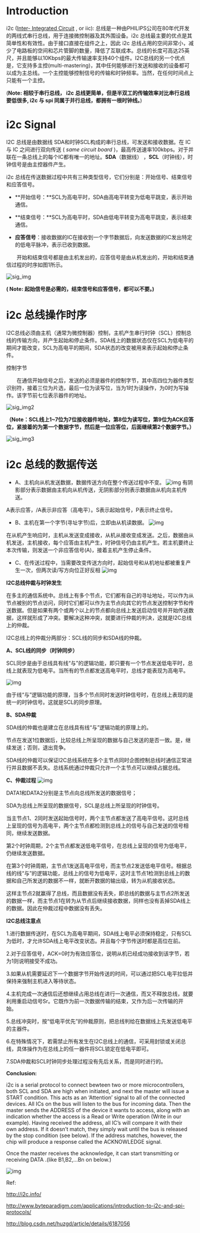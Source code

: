 # Introduction

i2c ([Inter- Integrated Circuit](<https://www.i2c-bus.org/>)   , or iic):  总线是一种由PHILIPS公司在80年代开发的两线式串行总线，用于连接微控制器及其外围设备。i2c 总线最主要的优点是其简单性和有效性。由于接口直接在组件之上，因此 i2c 总线占用的空间非常小，减少了电路板的空间和芯片管脚的数量，降低了互联成本。总线的长度可高达25英尺，并且能够以10Kbps的最大传输速率支持40个组件。I2C总线的另一个优点是，它支持多主控(multi-mastering)，其中任何能够进行发送和接收的设备都可以成为主总线。一个主控能够控制信号的传输和时钟频率。当然，在任何时间点上只能有一个主控。

(**Note: 相较于串行总线， i2c 总线更简单，但是半双工的传输效率对比串行总线要低很多, i2c 与 spi 同属于并行总线，都拥有一根时钟线。**)



# i2c  Signal

I2C 总线是由数据线 SDA和时钟SCL构成的串行总线，可发送和接收数据。在 IC 与 IC 之间进行双向传送 ( *same circuit board* )，最高传送速率100kbps。对于并联在一条总线上的每个IC都有唯一的地址。**SDA**（数据线） ，**SCL**（时钟线），时钟信号是由主控器件产生。

i2c 总线在传送数据过程中共有三种类型信号，它们分别是：开始信号、结束信号和应答信号。

- **开始信号：**SCL为高电平时，SDA由高电平转变为低电平跳变，表示开始通信。

- **结束信号：**SCL为高电平时，SDA由低电平转变为高电平跳变，表示结束通信。

- **应答信号**：接收数据的IC在接收到一个字节数据后，向发送数据的IC发出特定的低电平脉冲，表示已收到数据。

　　开始和结束信号都是由主机发出的，应答信号是由从机发出的，开始和结束通信过程的时序如图1所示。

 

![sig_img](img/i2c_signal.jpeg)

**( Note: 起始信号是必需的，结束信号和应答信号，都可以不要。)**



# i2c 总线操作时序

I2C总线必须由主机（通常为微控制器）控制，主机产生串行时钟（SCL）控制总线的传输方向，并产生起始和停止条件。SDA线上的数据状态仅在SCL为低电平的期间才能改变，SCL为高电平的期间，SDA状态的改变被用来表示起始和停止条件。

控制字节

　　在通信开始信号之后，发送的必须是器件的控制字节，其中高四位为器件类型识别符，接着三位为片选，最后一位为读写位，当为1时为读操作，为0时为写操作。该字节前七位表示器件的地址。

![sig_img2](img/i2c_signal2.jpeg)



**（Note：SCL线上1~7位为7位接收器件地址，第8位为读写位，第9位为ACK应答位，紧接着的为第一个数据字节，然后是一位应答位，后面继续第2个数据字节。）**

![sig_img3](img/i2c_pload.png)





# i2c 总线的数据传送

- A、主机向从机发送数据，数据传送方向在整个传送过程中不变。
![img](img/i2c_data1.jpeg)
有阴影部分表示数据由主机向从机传送，无阴影部分则表示数据由从机向主机传送。

A表示应答，/A表示非应答（高电平）。S表示起始信号，P表示终止信号。

- B、主机在第一个字节(寻址字节)后，立即由从机读数据。
![img](img/i2c_data2.jpeg)

在从机产生响应时，主机从发送变成接收，从机从接收变成发送。之后，数据由从机发送，主机接收，每个应答由主机产生，时钟信号仍由主机产生。若主机要终止本次传输，则发送一个非应答信号(A)，接着主机产生停止条件。

- C、在传送过程中，当需要改变传送方向时，起始信号和从机地址都被重复产生一次，但两次读/写方向位正好反相
![img](img/i2c_data3.jpeg)





**I2C总线仲裁与时钟发生**

在多主的通信系统中。总线上有多个节点，它们都有自己的寻址地址，可以作为从节点被别的节点访问，同时它们都可以作为主节点向其它的节点发送控制字节和传送数据。但是如果有两个或两个以上的节点都向总线上发送启动信号并开始传送数据，这样就形成了冲突。要解决这种冲突，就要进行仲裁的判决，这就是I2C总线上的仲裁。

I2C总线上的仲裁分两部分：SCL线的同步和SDA线的仲裁。

**A、SCL线的同步（时钟同步）**

SCL同步是由于总线具有线“与”的逻辑功能，即只要有一个节点发送低电平时，总线上就表现为低电平。当所有的节点都发送高电平时，总线才能表现为高电平。

![img](img/i2c_signal_sync.jpeg)

由于线“与”逻辑功能的原理，当多个节点同时发送时钟信号时，在总线上表现的是统一的时钟信号。这就是SCL的同步原理。

**B、SDA仲裁**

SDA线的仲裁也是建立在总线具有线“与”逻辑功能的原理上的。

节点在发送1位数据后，比较总线上所呈现的数据与自己发送的是否一致。是，继续发送；否则，退出竞争。

SDA线的仲裁可以保证I2C总线系统在多个主节点同时企图控制总线时通信正常进行并且数据不丢失。总线系统通过仲裁只允许一个主节点可以继续占据总线。

**C、仲裁过程**
![img](img/i2c_signal_sync.jpeg)

DATA1和DATA2分别是主节点向总线所发送的数据信号；

SDA为总线上所呈现的数据信号，SCL是总线上所呈现的时钟信号。

当主节点1、2同时发送起始信号时，两个主节点都发送了高电平信号。这时总线上呈现的信号为高电平，两个主节点都检测到总线上的信号与自己发送的信号相同，继续发送数据。

第2个时钟周期，2个主节点都发送低电平信号，在总线上呈现的信号为低电平，仍继续发送数据。

在第3个时钟周期，主节点1发送高电平信号，而主节点2发送低电平信号。根据总线的线“与”的逻辑功能，总线上的信号为低电平，这时主节点1检测到总线上的数据和自己所发送的数据不一样，就断开数据的输出级，转为从机接收状态。

这样主节点2就赢得了总线，而且数据没有丢失，即总线的数据与主节点2所发送的数据一样，而主节点1在转为从节点后继续接收数据，同样也没有丢掉SDA线上的数据。因此在仲裁过程中数据没有丢失。



**I2C总线注意点**

1.进行数据传送时，在SCL为高电平期间，SDA线上电平必须保持稳定，只有SCL为低时，才允许SDA线上电平改变状态。并且每个字节传送时都是高位在前。

2.对于应答信号，ACK=0时为有效应答位，说明从机已经成功接收到该字节，若为1则说明接受不成功。

3.如果从机需要延迟下一个数据字节开始传送的时间，可以通过把SCL电平拉低并保持来强制主机进入等待状态。

4.主机完成一次通信后还想继续占用总线在进行一次通信，而又不释放总线，就要利用重启动信号Sr。它既作为前一次数据传输的结束，又作为后一次传输的开始。

5.总线冲突时，按“低电平优先”的仲裁原则，把总线判给在数据线上先发送低电平的主器件。

6.在特殊情况下，若需禁止所有发生在I2C总线上的通信，可采用封锁或关闭总线，具体操作为在总线上的任一器件将SCL锁定在低电平即可。

7.SDA仲裁和SCL时钟同步处理过程没有先后关系，而是同时进行的。



**Conclusion:**

i2c is a serial protocol to connect bewteen two or more microcontrollers, both SCL and SDA are high when initiated, and next the master will issue a START condition. This acts as an ‘Attention’ signal to all of the connected devices. All ICs on the bus will listen to the bus for incoming data. Then the master sends the ADDRESS of the device it wants to access, along with an indication whether the access is a Read or Write operation (Write in our example). Having received the address, all IC’s will compare it with their own address. If it doesn’t match, they simply wait until the bus is released by the stop condition (see below). If the address matches, however, the chip will produce a response called the ACKNOWLEDGE signal. 

Once the master receives the acknowledge, it can start transmitting or receiving DATA .(like B1,B2,...Bn on below.) 



![img](img/i2c_data2.png)



Ref:

<http://i2c.info/>

<http://www.byteparadigm.com/applications/introduction-to-i2c-and-spi-protocols/>

<http://blog.csdn.net/huzgd/article/details/6187056>









